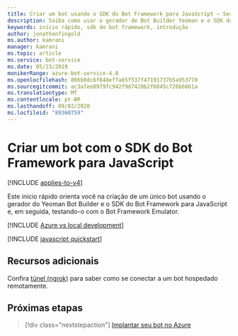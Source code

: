 ```yaml
---
title: Criar um bot usando o SDK do Bot Framework para JavaScript – Serviço de Bot
description: Saiba como usar o gerador de Bot Builder Yeoman e o SDK do bot Framework para JavaScript para criar bots. Consulte como testar bots com o emulador do bot Framework.
keywords: início rápido, sdk do bot framework, introdução
author: jonathanfingold
ms.author: kamrani
manager: kamrani
ms.topic: article
ms.service: bot-service
ms.date: 05/23/2019
monikerRange: azure-bot-service-4.0
ms.openlocfilehash: 866b0dc6f848effa65f537f47191737b5a953770
ms.sourcegitcommit: ac3a7ee8979fc942f9d7420b2f6845c726b6661a
ms.translationtype: MT
ms.contentlocale: pt-BR
ms.lasthandoff: 09/02/2020
ms.locfileid: "89360759"
---
```

# <a name="create-a-bot-with-the-bot-framework-sdk-for-javascript"></a>Criar um bot com o SDK do Bot Framework para JavaScript

[!INCLUDE [applies-to-v4](../includes/applies-to.md)]

Este início rápido orienta você na criação de um único bot usando o gerador do Yeoman Bot Builder e o SDK do Bot Framework para JavaScript e, em seguida, testando-o com o Bot Framework Emulator.

[!INCLUDE [Azure vs local development](../includes/snippet-quickstart-paths.md)]

[!INCLUDE [javascript quickstart](../includes/quickstart-javascript.md)]

## <a name="additional-resources"></a>Recursos adicionais

Confira [túnel (ngrok)](https://github.com/Microsoft/BotFramework-Emulator/wiki/Tunneling-(ngrok)) para saber como se conectar a um bot hospedado remotamente.

## <a name="next-steps"></a>Próximas etapas

> [!div class="nextstepaction"]
> [Implantar seu bot no Azure](../bot-builder-deploy-az-cli.md)
